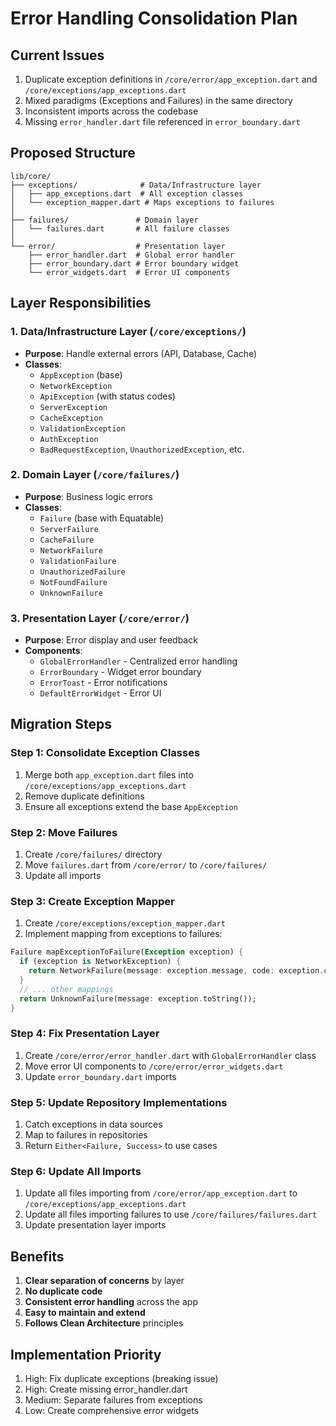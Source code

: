 # Error Handling Consolidation Plan

## Current Issues
1. Duplicate exception definitions in `/core/error/app_exception.dart` and `/core/exceptions/app_exceptions.dart`
2. Mixed paradigms (Exceptions and Failures) in the same directory
3. Inconsistent imports across the codebase
4. Missing `error_handler.dart` file referenced in `error_boundary.dart`

## Proposed Structure

```
lib/core/
├── exceptions/              # Data/Infrastructure layer
│   ├── app_exceptions.dart  # All exception classes
│   └── exception_mapper.dart # Maps exceptions to failures
│
├── failures/               # Domain layer
│   └── failures.dart       # All failure classes
│
└── error/                  # Presentation layer
    ├── error_handler.dart  # Global error handler
    ├── error_boundary.dart # Error boundary widget
    └── error_widgets.dart  # Error UI components

```

## Layer Responsibilities

### 1. Data/Infrastructure Layer (`/core/exceptions/`)
- **Purpose**: Handle external errors (API, Database, Cache)
- **Classes**: 
  - `AppException` (base)
  - `NetworkException`
  - `ApiException` (with status codes)
  - `ServerException`
  - `CacheException`
  - `ValidationException`
  - `AuthException`
  - `BadRequestException`, `UnauthorizedException`, etc.

### 2. Domain Layer (`/core/failures/`)
- **Purpose**: Business logic errors
- **Classes**:
  - `Failure` (base with Equatable)
  - `ServerFailure`
  - `CacheFailure`
  - `NetworkFailure`
  - `ValidationFailure`
  - `UnauthorizedFailure`
  - `NotFoundFailure`
  - `UnknownFailure`

### 3. Presentation Layer (`/core/error/`)
- **Purpose**: Error display and user feedback
- **Components**:
  - `GlobalErrorHandler` - Centralized error handling
  - `ErrorBoundary` - Widget error boundary
  - `ErrorToast` - Error notifications
  - `DefaultErrorWidget` - Error UI

## Migration Steps

### Step 1: Consolidate Exception Classes
1. Merge both `app_exception.dart` files into `/core/exceptions/app_exceptions.dart`
2. Remove duplicate definitions
3. Ensure all exceptions extend the base `AppException`

### Step 2: Move Failures
1. Create `/core/failures/` directory
2. Move `failures.dart` from `/core/error/` to `/core/failures/`
3. Update all imports

### Step 3: Create Exception Mapper
1. Create `/core/exceptions/exception_mapper.dart`
2. Implement mapping from exceptions to failures:
```dart
Failure mapExceptionToFailure(Exception exception) {
  if (exception is NetworkException) {
    return NetworkFailure(message: exception.message, code: exception.code);
  }
  // ... other mappings
  return UnknownFailure(message: exception.toString());
}
```

### Step 4: Fix Presentation Layer
1. Create `/core/error/error_handler.dart` with `GlobalErrorHandler` class
2. Move error UI components to `/core/error/error_widgets.dart`
3. Update `error_boundary.dart` imports

### Step 5: Update Repository Implementations
1. Catch exceptions in data sources
2. Map to failures in repositories
3. Return `Either<Failure, Success>` to use cases

### Step 6: Update All Imports
1. Update all files importing from `/core/error/app_exception.dart` to `/core/exceptions/app_exceptions.dart`
2. Update all files importing failures to use `/core/failures/failures.dart`
3. Update presentation layer imports

## Benefits
1. **Clear separation of concerns** by layer
2. **No duplicate code**
3. **Consistent error handling** across the app
4. **Easy to maintain and extend**
5. **Follows Clean Architecture** principles

## Implementation Priority
1. High: Fix duplicate exceptions (breaking issue)
2. High: Create missing error_handler.dart
3. Medium: Separate failures from exceptions
4. Low: Create comprehensive error widgets